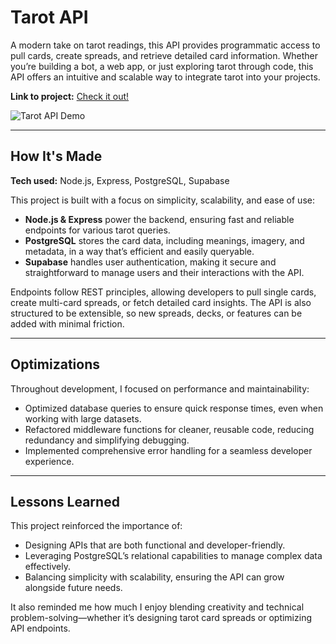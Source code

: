 # Tarot API  

A modern take on tarot readings, this API provides programmatic access to pull cards, create spreads, and retrieve detailed card information. Whether you’re building a bot, a web app, or just exploring tarot through code, this API offers an intuitive and scalable way to integrate tarot into your projects.  

**Link to project:** [Check it out!](http://recruiters-love-seeing-live-demos.com/)  

![Tarot API Demo](http://placecorgi.com/1200/650)  

---

## How It's Made  

**Tech used:** Node.js, Express, PostgreSQL, Supabase

This project is built with a focus on simplicity, scalability, and ease of use:  
- **Node.js & Express** power the backend, ensuring fast and reliable endpoints for various tarot queries.  
- **PostgreSQL** stores the card data, including meanings, imagery, and metadata, in a way that’s efficient and easily queryable.  
- **Supabase** handles user authentication, making it secure and straightforward to manage users and their interactions with the API.  

Endpoints follow REST principles, allowing developers to pull single cards, create multi-card spreads, or fetch detailed card insights. The API is also structured to be extensible, so new spreads, decks, or features can be added with minimal friction.  

---

## Optimizations  

Throughout development, I focused on performance and maintainability:  
- Optimized database queries to ensure quick response times, even when working with large datasets.  
- Refactored middleware functions for cleaner, reusable code, reducing redundancy and simplifying debugging.  
- Implemented comprehensive error handling for a seamless developer experience.  

---

## Lessons Learned  

This project reinforced the importance of:  
- Designing APIs that are both functional and developer-friendly.  
- Leveraging PostgreSQL’s relational capabilities to manage complex data effectively.  
- Balancing simplicity with scalability, ensuring the API can grow alongside future needs.  

It also reminded me how much I enjoy blending creativity and technical problem-solving—whether it’s designing tarot card spreads or optimizing API endpoints.  